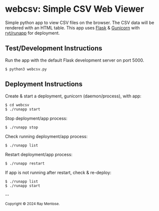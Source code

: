 # webcsv: Simple CSV Web Viewer

Simple python app to view CSV files on the browser. The CSV data will be rendered with an HTML table. This app uses [Flask](https://github.com/flask/flask) & [Gunicorn](https://github.com/gunicorn/gunicorn) with [ryt/runapp](https://github.com/ryt/runapp) for deployment.

## Test/Development Instructions

Run the app with the default Flask development server on port 5000.

```
$ python3 webcsv.py
```

## Deployment Instructions
Create & start a deployment, gunicorn (daemon/process), with app:

```
$ cd webcsv
$ ./runapp start
```

Stop deployment/app process:

```
$ ./runapp stop
```

Check running deployment/app process:

```
$ ./runapp list
```

Restart deployment/app process:

```
$ ./runapp restart
```

If app is not running after restart, check & re-deploy:

```
$ ./runapp list
$ ./runapp start
```

--

<small>Copyright &copy; 2024 Ray Mentose.</small>

